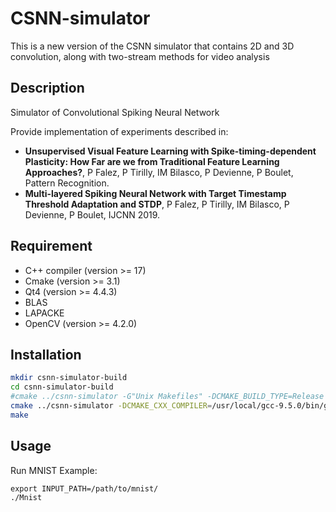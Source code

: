 # CSNN-simulator

This is a new version of the CSNN simulator that contains 2D and 3D convolution, along with two-stream methods for video analysis


## Description

Simulator of Convolutional Spiking Neural Network

Provide implementation of experiments described in:
* __Unsupervised Visual Feature Learning with Spike-timing-dependent Plasticity: How Far are we from Traditional Feature Learning Approaches?__, P Falez, P Tirilly, IM Bilasco, P Devienne, P Boulet, Pattern Recognition.
* __Multi-layered Spiking Neural Network with Target Timestamp Threshold Adaptation and STDP__, P Falez, P Tirilly, IM Bilasco, P Devienne, P Boulet, IJCNN 2019.

## Requirement

* C++ compiler (version >= 17)
* Cmake (version >= 3.1)
* Qt4 (version >= 4.4.3)
* BLAS
* LAPACKE
* OpenCV (version >= 4.2.0)

## Installation

```bash
mkdir csnn-simulator-build
cd csnn-simulator-build
#cmake ../csnn-simulator -G"Unix Makefiles" -DCMAKE_BUILD_TYPE=Release
cmake ../csnn-simulator -DCMAKE_CXX_COMPILER=/usr/local/gcc-9.5.0/bin/g++  -DCMAKE_C_COMPILER=/usr/local/gcc-9.5.0/bin/gcc
make
```

## Usage

Run MNIST Example:

    export INPUT_PATH=/path/to/mnist/
    ./Mnist